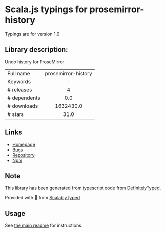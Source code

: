 
# Scala.js typings for prosemirror-history

Typings are for version 1.0

## Library description:
Undo history for ProseMirror

|                    |                 |
| ------------------ | :-------------: |
| Full name          | prosemirror-history |
| Keywords           | - |
| # releases         | 4 |
| # dependents       | 0.0 |
| # downloads        | 1632430.0 |
| # stars            | 31.0 |

## Links
- [Homepage](https://github.com/prosemirror/prosemirror-history#readme)
- [Bugs](https://github.com/prosemirror/prosemirror-history/issues)
- [Repository](https://github.com/prosemirror/prosemirror-history)
- [Npm](https://www.npmjs.com/package/prosemirror-history)
    


## Note
This library has been generated from typescript code from [DefinitelyTyped](https://definitelytyped.org).

Provided with :purple_heart: from [ScalablyTyped](https://github.com/oyvindberg/ScalablyTyped)

## Usage
See [the main readme](../../readme.md) for instructions.


